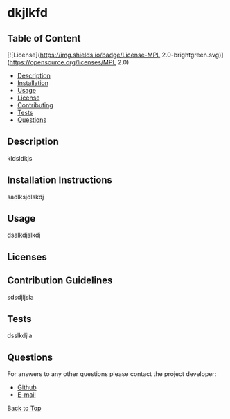# dkjlkfd
  ## Table of Content
  [![License](https://img.shields.io/badge/License-MPL 2.0-brightgreen.svg)](https://opensource.org/licenses/MPL 2.0)

  * [Description](#description)
  * [Installation](#installation-instructions)
  * [Usage](#usage)
  * [License](#licenses)
  * [Contributing](#contribution-guidelines)
  * [Tests](#tests)
  * [Questions](#questions)


  ## Description

  kldsldkjs

  ## Installation Instructions

  sadlksjdlskdj
  
  ## Usage

  dsalkdjslkdj

  ## Licenses

  ## Contribution Guidelines

  sdsdjljsla

  ## Tests

  dsslkdjla
  
  ## Questions
  
  For answers to any other questions please contact the project developer:
  * [Github](https://github.com/sadlksdj)
  * [E-mail](mailto:skjdkjsd)


  [Back to Top](#TOP)
